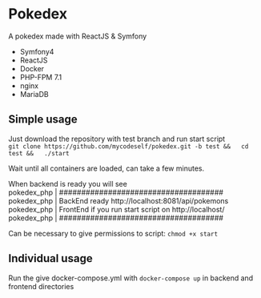 # Pokedex
A pokedex made with ReactJS & Symfony
- Symfony4
- ReactJS
- Docker
- PHP-FPM 7.1
- nginx
- MariaDB

## Simple usage
Just download the repository with test branch and run start script  
`git clone https://github.com/mycodeself/pokedex.git -b test &&  
cd test &&  
./start`

Wait until all containers are loaded, can take a few minutes. 

When backend is ready you will see  
 pokedex_php | #####################################  
 pokedex_php | BackEnd ready http://localhost:8081/api/pokemons  
 pokedex_php | FrontEnd if you run start script on http://localhost/  
 pokedex_php | #####################################
 

Can be necessary to give permissions to script:
`chmod +x start`

## Individual usage
Run the give docker-compose.yml with `docker-compose up` in backend and frontend directories
